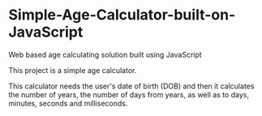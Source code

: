 # Simple-Age-Calculator-built-on-JavaScript
Web based age calculating solution built using JavaScript

This project is a simple age calculator.

This calculator needs the user's date of birth (DOB) and then it calculates the number of years,
the number of days from years, as well as to days, minutes, seconds and milliseconds.
